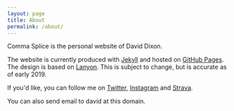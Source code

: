 ```yaml
---
layout: page
title: About
permalink: /about/
---
```


Comma Splice is the personal website of David Dixon.

The website is currently produced with [Jekyll][1] and hosted on [GitHub Pages][2]. The design is based on [Lanyon][3]. This is subject to change, but is accurate as of early 2019.

If you'd like, you can follow me on [Twitter][4], [Instagram][5] and [Strava][6].

You can also send email to david at this domain.


[1]: https://jekyllrb.com
[2]: https://pages.github.com
[3]: http://lanyon.getpoole.com
[4]: https://twitter.com/davidixon
[5]: https://www.instagram.com/atdavidixon/
[6]: https://www.strava.com/athletes/davidixon
